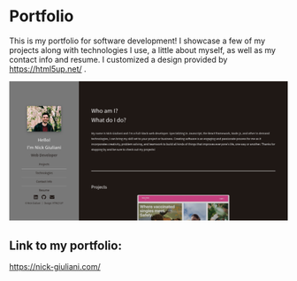 # Portfolio


This is my portfolio for software development!  I showcase a few of my projects along with technologies I use, a little about myself, as well as my contact info and resume.  I customized a design provided by https://html5up.net/ .  



![Capture](images/Portfolio_ss.png)  


## Link to my portfolio:

https://nick-giuliani.com/


